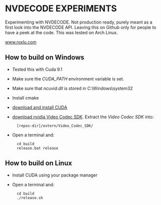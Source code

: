 # NVDECODE EXPERIMENTS

Experimenting with NVDECODE. Not production ready, purely meant
as a first look into the NVDECODE API. Leaving this on Github only
for people to have a peek at the code. This was tested on Arch Linux.

www.roxlu.com

## How to build on Windows

- Tested this with Cuda 9.1
- Make sure the *CUDA_PATH* environment variable is set.
- Make sure that _ncuvid.dll_ is stored in C:\Windows\system32
- Install cmake 
- [download and install CUDA](https://developer.nvidia.com/cuda-download) 
- [download nvidia Video Codec SDK](https://developer.nvidia.com/nvidia-video-codec-sdk#Download). Extract the *Video Codec SDK* into:

        [repos-dir]/extern/Video_Codec_SDK/

- Open a terminal and:

        cd build
        release.bat release
         

## How to build on Linux

- Install CUDA using your package manager
- Open a terminal and:

        cd build
        ./release.sh

